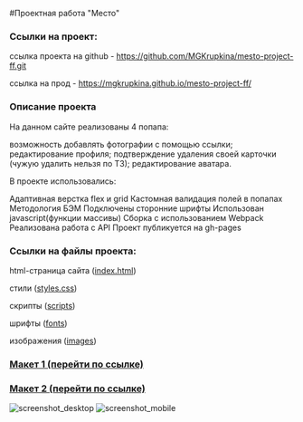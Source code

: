 #Проектная работа "Место"

<h3>Ссылки на проект:</h3>

ссылка проекта на github - https://github.com/MGKrupkina/mesto-project-ff.git

ссылка на прод - https://mgkrupkina.github.io/mesto-project-ff/

<h3>Описание проекта</h3>

На данном сайте реализованы 4 попапа:

возможность добавлять фотографии с помощью ссылки;
редактирование профиля;
подтверждение удаления своей карточки (чужую удалить нельзя по ТЗ);
редактирование аватара.

В проекте использовались:

Адаптивная верстка flex и grid
Кастомная валидация полей в попапах
Методология БЭМ
Подключены сторонние шрифты
Использован javascript(функции массивы)
Сборка с использованием Webpack
Реализована работа с API
Проект публикуется на gh-pages

<h3>Ссылки на файлы проекта:</h3>

html-страница сайта (<a href="https://github.com/MGKrupkina/mesto-project-ff/blob/main/src/index.html" target="_blank">index.html</a>)

стили (<a href="https://github.com/MGKrupkina/mesto-project-ff/tree/main/src/blocks" target="_blank">styles.css</a>)

скрипты (<a href="https://github.com/MGKrupkina/mesto-project-ff/tree/main/src/scripts" target="_blank">scripts</a>)

шрифты (<a href="https://github.com/MGKrupkina/mesto-project-ff/tree/main/src/vendor/fonts" target="_blank">fonts</a>)

изображения (<a href="https://github.com/MGKrupkina/mesto-project-ff/tree/main/src/images" target="_blank">images</a>)


<h3><a href="https://www.figma.com/file/bjyvbKKJN2naO0ucURl2Z0/JavaScript.-Sprint-5?type=design&node-id=0-1&mode=design" target="_blank">Макет 1 (перейти по ссылке)</a></h3>

<h3><a href="https://www.figma.com/file/kRVLKwYG3d1HGLvh7JFWRT/JavaScript.-Sprint-6?type=design&node-id=0-1&mode=design" target="_blank">Макет 2 (перейти по ссылке)</a></h3>

![screenshot_desktop](https://github.com/MGKrupkina/mesto-project-ff/assets/145542673/c3673ba3-0db4-4d64-b938-9d92563c60c2)
![screenshot_mobile](https://github.com/MGKrupkina/mesto-project-ff/assets/145542673/8e13c6bd-1763-4f51-9fdd-6a5505eee77c)
